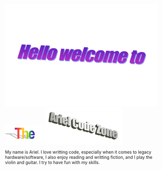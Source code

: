 <img width="512" alt="hello" src="hello welcome to.png" >
<img width="128" alt="the"   src="the.png">
<img width="256" alt="Ariel"  src="Ariel code Zone.png">

My name is Ariel. I love writting code, especially when it comes to legacy hardware/software, I also enjoy reading and writting fiction, and I play the violin and guitar. I try to have fun with my skills.
